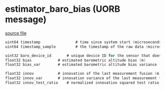 # estimator_baro_bias (UORB message)



[source file](https://github.com/PX4/PX4-Autopilot/blob/master/msg/estimator_baro_bias.msg)

```c
uint64 timestamp                # time since system start (microseconds)
uint64 timestamp_sample         # the timestamp of the raw data (microseconds)

uint32 baro_device_id		# unique device ID for the sensor that does not change between power cycles
float32 bias			# estimated barometric altitude bias (m)
float32 bias_var		# estimated barometric altitude bias variance (m^2)

float32 innov			# innovation of the last measurement fusion (m)
float32 innov_var		# innovation variance of the last measurement fusion (m^2)
float32 innov_test_ratio	# normalized innovation squared test ratio

```
